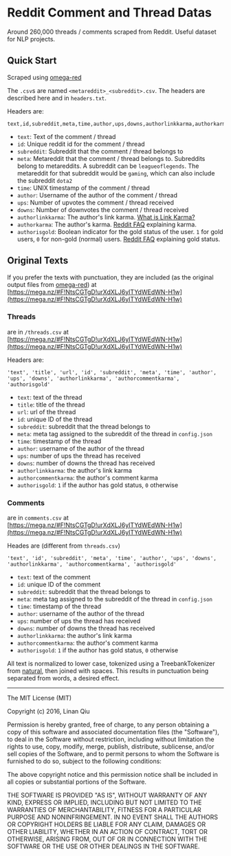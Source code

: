 # Reddit Comment and Thread Datas

Around 260,000 threads / comments scraped from Reddit. Useful dataset for NLP projects.

## Quick Start

Scraped using [omega-red](http://github.com/linanqiu/omega-red)

The `.csv`s are named `<metareddit>_<subreddit>.csv`. The headers are described here and in `headers.txt`.

Headers are:

```
text,id,subreddit,meta,time,author,ups,downs,authorlinkkarma,authorkarma,authorisgold
```

- `text`: Text of the comment / thread
- `id`: Unique reddit id for the comment / thread
- `subreddit`: Subreddit that the comment / thread belongs to
- `meta`: Metareddit that the comment / thread belongs to. Subreddits belong to metareddits. A subreddit can be `leagueoflegends`. The metareddit for that subreddit would be `gaming`, which can also include the subreddit `dota2`
- `time`: UNIX timestamp of the comment / thread
- `author`: Username of the author of the comment / thread
- `ups`: Number of upvotes the comment / thread received
- `downs`: Number of downvotes the comment / thread received
- `authorlinkkarma`: The author's link karma. [What is Link Karma?](https://www.reddit.com/r/NoStupidQuestions/comments/2idfhk/what_is_link_karma/)
- `authorkarma`: The author's karma. [Reddit FAQ](https://www.reddit.com/wiki/faq) explaining karma.
- `authorisgold`: Boolean indicator for the gold status of the user. `1` for gold users, `0` for non-gold (normal) users. [Reddit FAQ](https://www.reddit.com/wiki/faq) explaining gold status.

## Original Texts

If you prefer the texts with punctuation, they are included (as the original output files from [omega-red](github.com/linanqiu/omega-red)) at [https://mega.nz/#F!NtsCGTgD!urXdXLJ6yITYdWEdWN-H1w](https://mega.nz/#F!NtsCGTgD!urXdXLJ6yITYdWEdWN-H1w)

### Threads

are in `/threads.csv` at [https://mega.nz/#F!NtsCGTgD!urXdXLJ6yITYdWEdWN-H1w](https://mega.nz/#F!NtsCGTgD!urXdXLJ6yITYdWEdWN-H1w)

Headers are:

```
'text', 'title', 'url', 'id', 'subreddit', 'meta', 'time', 'author', 'ups', 'downs', 'authorlinkkarma', 'authorcommentkarma', 'authorisgold'
```

- `text`: text of the thread
- `title`: title of the thread
- `url`: url of the thread
- `id`: unique ID of the thread
- `subreddit`: subreddit that the thread belongs to
- `meta`: meta tag assigned to the subreddit of the thread in `config.json`
- `time`: timestamp of the thread
- `author`: username of the author of the thread
- `ups`: number of ups the thread has received
- `downs`: number of downs the thread has received
- `authorlinkkarma`: the author's link karma
- `authorcommentkarma`: the author's comment karma
- `authorisgold`: `1` if the author has gold status, `0` otherwise

### Comments

are in `comments.csv` at [https://mega.nz/#F!NtsCGTgD!urXdXLJ6yITYdWEdWN-H1w](https://mega.nz/#F!NtsCGTgD!urXdXLJ6yITYdWEdWN-H1w)

Heades are (different from `threads.csv`)

```
'text', 'id', 'subreddit', 'meta', 'time', 'author', 'ups', 'downs', 'authorlinkkarma', 'authorcommentkarma', 'authorisgold'
```

- `text`: text of the comment
- `id`: unique ID of the comment
- `subreddit`: subreddit that the thread belongs to
- `meta`: meta tag assigned to the subreddit of the thread in `config.json`
- `time`: timestamp of the thread
- `author`: username of the author of the thread
- `ups`: number of ups the thread has received
- `downs`: number of downs the thread has received
- `authorlinkkarma`: the author's link karma
- `authorcommentkarma`: the author's comment karma
- `authorisgold`: `1` if the author has gold status, `0` otherwise

All text is normalized to lower case, tokenized using a TreebankTokenizer from [natural](https://github.com/NaturalNode/natural), then joined with spaces. This results in punctuation being separated from words, a desired effect.

---

The MIT License (MIT)

Copyright (c) 2016, Linan Qiu

Permission is hereby granted, free of charge, to any person obtaining a copy
of this software and associated documentation files (the "Software"), to deal
in the Software without restriction, including without limitation the rights
to use, copy, modify, merge, publish, distribute, sublicense, and/or sell
copies of the Software, and to permit persons to whom the Software is
furnished to do so, subject to the following conditions:

The above copyright notice and this permission notice shall be included in
all copies or substantial portions of the Software.

THE SOFTWARE IS PROVIDED "AS IS", WITHOUT WARRANTY OF ANY KIND, EXPRESS OR
IMPLIED, INCLUDING BUT NOT LIMITED TO THE WARRANTIES OF MERCHANTABILITY,
FITNESS FOR A PARTICULAR PURPOSE AND NONINFRINGEMENT. IN NO EVENT SHALL THE
AUTHORS OR COPYRIGHT HOLDERS BE LIABLE FOR ANY CLAIM, DAMAGES OR OTHER
LIABILITY, WHETHER IN AN ACTION OF CONTRACT, TORT OR OTHERWISE, ARISING FROM,
OUT OF OR IN CONNECTION WITH THE SOFTWARE OR THE USE OR OTHER DEALINGS IN
THE SOFTWARE.